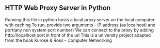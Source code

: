 ## HTTP Web Proxy Server in Python
Running this file in python hosts a local proxy server on the local computer with caching
To run, provide two arguments - IP address (as localhost) and port(any non system port number)
We can connect to the proxy by adding http://localhost:port in front of the url
This is a university project adapted from the book Kurose & Ross - Computer Networking 
